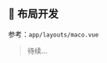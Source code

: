 <!--
 * @Author: fzf404
 * @Date: 2022-08-15 23:02:16
 * @LastEditors: fzf404 nmdfzf404@163.com
 * @LastEditTime: 2022-08-15 23:03:03
 * @Description: Monit 布局开发
-->

## 🌲 布局开发

参考：`app/layouts/maco.vue`

> 待续...
